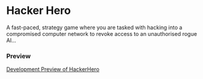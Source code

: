 # Hacker Hero

A fast-paced, strategy game where you are tasked with hacking into a compromised computer network to revoke access to an unauthorised rogue AI...

### Preview
[Development Preview of HackerHero](./src/assets/development-preview.png)
